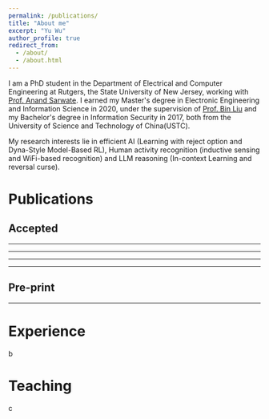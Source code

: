 ```yaml
---
permalink: /publications/
title: "About me"
excerpt: "Yu Wu"
author_profile: true
redirect_from: 
  - /about/
  - /about.html 
---
```

<script src="_pages/paper.js"></script>

I am a PhD student in the Department of Electrical and Computer Engineering at Rutgers, the State University of New Jersey, working with [Prof. Anand Sarwate](https://adsarwate.github.io). I earned my Master's degree in Electronic Engineering and Information Science in 2020, under the supervision of [Prof. Bin Liu](https://scholar.google.com/citations?user=kReWULQAAAAJ&hl=zh-CN) and my Bachelor's degree in Information Security in 2017, both from the University of Science and Technology of China(USTC).

My research interests lie in efficient AI (Learning with reject option and Dyna-Style Model-Based RL), Human activity recognition (inductive sensing and WiFi-based recognition) and LLM reasoning (In-context Learning and reversal curse).

Publications
======

Accepted
------
<script>
  document.write(generatePaperHTML(
    "l2hmulti.png",
    "Learning to Help in Multi-Class Settings.(ICLR 2025)",
    "Wu, Yu, Yansong Li, Zeyu Dong, Nitya Sathyavageeswaran, and Anand D. Sarwate",
    "We extend the Learning to Help, which is the reverse problem of Learning to Defer, to multi-class classification for both synchronous and asynchronous settings.",
    "https://arxiv.org/abs/2501.13810"
  ));
  </script>

---

<script>
  document.write(generatePaperHTML(
    "l2h.png",
    "Learning To Help: Training Models to Assist Legacy Devices. (ISIT 2024 Workshop on Information-Theoretic Methods for Trustworthy Machine Learning)",
    "Wu, Yu, and Anand Sarwate",
    "We propose a new machine learning framework Learning to Help which trains external model to assist existing legacy model.",
    "https://arxiv.org/abs/2409.16253"
  ));
  </script>

---

<script>
  document.write(generatePaperHTML(
    "phaseanti.png",
    'PhaseAnti: An anti-interference WiFi-based activity recognition system using interference-independent phase component. (IEEE Transactions on Mobile Computing 22, no. 5 (2021): 2938-2954)',
    "Huang, Jinyang, Bin Liu, Chenglin Miao, Yan Lu, Qijia Zheng, Yu Wu, Jiancun Liu, Lu Su, and Chang Wen Chen",
    "Journal version of PhaseAnti.",
    "https://ieeexplore.ieee.org/abstract/document/9613773"
  ));
  </script>

---

<script>
  document.write(generatePaperHTML(
    "antiinfer20.png",
    'Towards anti-interference WiFi-based activity recognition system using interference-independent phase component. (INFOCOM 2020)',
    "Huang, Jinyang, Bin Liu, Pengfei Liu, Chao Chen, Ning Xiao, Yu Wu, Chi Zhang, and Nenghai Yu",
    "We propose PhaseAnti, a novel HAR system to exploit the CCI- independent phase component, NLPEV (Nonlinear Phase Error Variation), of Channel State Information (CSI) to cope with the impact of CCI.",
    "https://ieeexplore-ieee-org.proxy.libraries.rutgers.edu/abstract/document/9155536"
  ));
  </script>

---

<script>
  document.write(generatePaperHTML(
    "UIST.png",
    'Tessutivo: Contextual interactions on interactive fabrics with inductive sensing. (UIST 2019)',
    "Gong, Jun, Yu Wu, Lei Yan, Teddy Seyed, and Xing-Dong Yang",
    "We present Tessutivo, a contact-based inductive sensing technique for contextual interactions on interactive fabrics.",
    "https://dl-acm-org.proxy.libraries.rutgers.edu/doi/abs/10.1145/3332165.3347897"
  ));

</script>

Pre-print
------
<script>
  document.write(generatePaperHTML(
    "eapcr.png",
    'EAPCR: A Universal Feature Extractor for Scientific Data without Explicit Feature Relation Patterns. (arXiv 2024)' ,
    "Yu, Zhuohang, Ling An, Yansong Li, Yu Wu, Zeyu Dong, Zhangdi Liu, Le Gao, Zhenyu Zhang, and Chichun Zhou",
    "We propose a method to learn the representation of structured scientific data with no explicit connection among features. The method employs bilinear attention and permuted CNN to understand the implicit structure.",
    "https://arxiv.org/abs/2411.08164"
  ));
</script>

---

<script>
    document.write(generatePaperHTML(
    "datafilter.png",
    'When to Trust Your Data: Enhancing Dyna-Style Model-Based Reinforcement Learning With Data Filter. (arXiv 2024)' ,
    "Li, Yansong, Zeyu Dong, Ertai Luo, Yu Wu, Shuo Wu, and Shuo Han.",
    "we introduce an out-of-distribution (OOD) data filter that removes simulated data from the estimated model that significantly diverges from data collected in the real environment. ",
    "https://arxiv.org/abs/2410.12160"
  ));
</script>

Experience
======
b

Teaching
======
c
